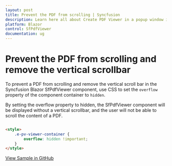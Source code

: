 ```yaml
---
layout: post
title: Prevent the PDF from scrolling | Syncfusion
description: Learn here all about Create PDF Viewer in a popup window in Syncfusion Blazor SfPdfViewer component and more.
platform: Blazor
control: SfPdfViewer
documentation: ug
---
```


# Prevent the PDF from scrolling and remove the vertical scrollbar

To prevent a PDF from scrolling and remove the vertical scroll bar in the Syncfusion Blazor SfPdfViewer component, use CSS to set the `overflow` property of the component container to `hidden`.

By setting the overflow property to hidden, the SfPdfViewer component will be displayed without a vertical scrollbar, and the user will not be able to scroll the content of a PDF.

```html

<style>
    .e-pv-viewer-container {
        overflow: hidden !important;
    }
</style>

```

[View Sample in GitHub](https://github.com/SyncfusionExamples/blazor-pdf-viewer-examples/tree/master/Common/Prevent%20the%20PDF%20from%20scrolling)